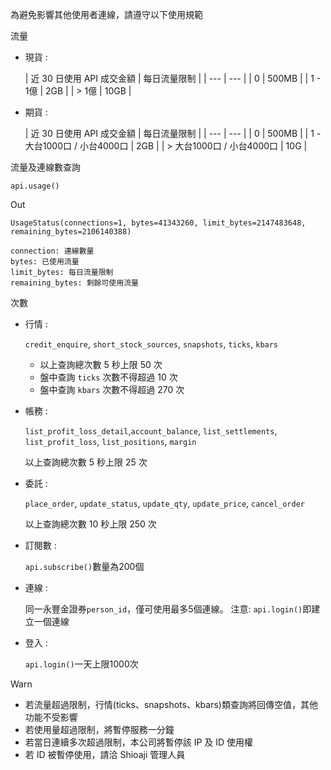 為避免影響其他使用者連線，請遵守以下使用規範

流量

- 現貨 :

  | 近 30 日使用 API 成交金額 | 每日流量限制 | | --- | --- | | 0 | 500MB | | 1 - 1億 | 2GB | | > 1億 | 10GB |

- 期貨 :

  | 近 30 日使用 API 成交金額 | 每日流量限制 | | --- | --- | | 0 | 500MB | | 1 - 大台1000口 / 小台4000口 | 2GB | | > 大台1000口 / 小台4000口 | 10G |

流量及連線數查詢

```
api.usage()

```

Out

```
UsageStatus(connections=1, bytes=41343260, limit_bytes=2147483648, remaining_bytes=2106140388)

```

```
connection: 連線數量
bytes: 已使用流量
limit_bytes: 每日流量限制
remaining_bytes: 剩餘可使用流量

```

次數

- 行情 :

  `credit_enquire`, `short_stock_sources`, `snapshots`, `ticks`, `kbars`

  - 以上查詢總次數 5 秒上限 50 次
  - 盤中查詢 `ticks` 次數不得超過 10 次
  - 盤中查詢 `kbars` 次數不得超過 270 次

- 帳務 :

  `list_profit_loss_detail`,`account_balance`, `list_settlements`, `list_profit_loss`, `list_positions`, `margin`

  以上查詢總次數 5 秒上限 25 次

- 委託 :

  `place_order`, `update_status`, `update_qty`, `update_price`, `cancel_order`

  以上查詢總次數 10 秒上限 250 次

- 訂閱數 :

  `api.subscribe()`數量為200個

- 連線 :

  同一永豐金證券`person_id`，僅可使用最多5個連線。 注意: `api.login()`即建立一個連線

- 登入 :

  `api.login()`一天上限1000次

Warn

- 若流量超過限制，行情(ticks、snapshots、kbars)類查詢將回傳空值，其他功能不受影響
- 若使用量超過限制，將暫停服務一分鐘
- 若當日連續多次超過限制，本公司將暫停該 IP 及 ID 使用權
- 若 ID 被暫停使用，請洽 Shioaji 管理人員
